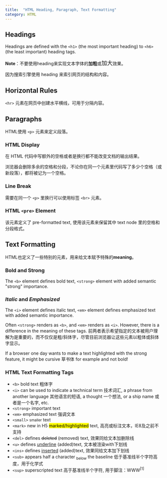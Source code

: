 ```yaml
---
title:  "HTML Heading, Paragraph, Text Formatting"
category: HTML
---
```

## Headings

Headings are defined with the `<h1>` (the most important heading) to `<h6>` (the least important) heading tags.

**Note**：不要使用heading来实现文本字体的**加粗**或<span style="font-size:large;">加大</span>效果。

因为<span class="t-blue">搜索引擎使用 heading 来索引网页的结构和内容</span>。

<!--more-->

## Horizontal Rules

`<hr>` 元素在网页中创建水平横线，可用于分隔内容。

## Paragraphs

HTML使用 `<p>` 元素来定义段落。

### HTML Display

在 HTML 代码中写额外的空格或者是换行都不能改变文档的输出结果。

浏览器会删除多余的空格和分段，<span class="t-blue">不论你在同一个元素里代码写了多少个空格（或新段落），都将被记为一个空格</span>。

### Line Break

需要在同一个 `<p>` 里换行可以使用标签 `<br>` 元素。

### HTML `<pre>` Element

该元素定义了 pre-formatted text, 使用该元素来保留其中 text node 里的空格和分段格式。

## Text Formatting

HTML也定义了一些特别的元素，用来给文本赋予特殊的**meaning**。

### <b>Bold</b> and <strong>Strong</strong>

The `<b>` element defines bold text, `<strong>` element with added semantic "strong" importance.

### <i>Italic</i> and <em>Emphasized</em>

The `<i>` element defines italic text, `<em>` element defines emphasized text with added semantic importance.

Often `<strong>` renders as `<b>`, and `<em>` renders as `<i>`. However, there is a difference in the meaning of these tags.
前两者表示希望指定的文本被用户理解为是重要的，而不仅仅是粗/斜体字，尽管目前浏览器让这些元素以粗体或斜体字显示。

If a browser one day wants to make a text highlighted with the strong feature, it might be cursive 草书体 for example and not bold!

### HTML Text Formatting Tags

+ `<b>` bold text 粗体字
+ `<i>` can be used to indicate a technical term 技术词汇, a phrase from another language 其他语言的短语, a thought 一个想法, or a ship name 或者是一个名字, etc.
+ `<strong>` important text
+ `<em>` emphasized text 强调文本
+ `<small>` <small>smaller</small> text
+ `<mark>` new in H5 <mark>marked/highlighted</mark> text, 高亮或标注文本，IE8及之前不支持
+ `<del>` defines <del>deleted</del> (removed) text, 效果同给文本加删除线
+ `<u>` defines <u>underline</u> (added)text, 文本被渲染with下划线
+ `<ins>` defines <ins>inserted</ins> (added)text, 效果同给文本加下划线
+ `<sub>` appears half a character <sub>below</sub> the baseline 低于基准线半个字符高度，用于化学式
+ `<sup>` superscripted text 高于基准线半个字符, 用于脚注：WWW<sup>[1]</sup>
